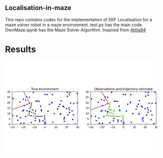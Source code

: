 ## Localisation-in-maze

This repo contains codes for the implementation of EKF Localisation for a maze solver robot in a maze environment. test.py has the main code.
OwnMaze.ipynb has the Maze Solver Algorithm.
Inspired from [Attila94](https://github.com/Attila94)

# Results
![Maze Solver Result](ekfslam.jpg)
